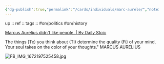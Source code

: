 ```yaml
---
{"dg-publish":true,"permalink":"/cards/individuals/marc-aurele/","noteIcon":"","created":"2022-12-25T14:31:16.293+01:00","updated":"2023-04-20T10:08:58.735+02:00"}
---
```


up :: 
ref :: 
tags :: #on/politics #on/history 

[Marcus Aurelius didn't like people. | By Daily Stoic](https://www.facebook.com/watch/?ref=saved&v=172503052358068)


<div class="transclusion internal-embed is-loaded"><div class="markdown-embed">





</div></div>

The things (Te) you think about (Ti) determine the quality (Fi) of your mind. Your soul takes on the color of your thoughts."
MARCUS AURELIUS

![FB_IMG_1672197525458.jpg](/img/user/EXTRAS/Images/FB_IMG_1672197525458.jpg)